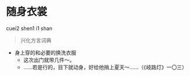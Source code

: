 # 随身衣裳
cuei2 shen1 i1 shan
> 兴化方言词典
- 身上穿的和必要的换洗衣服
  - 这次出门就带几件～。
  - ……若是行的，目下就动身，好给他捎上夏天～……（《岐路灯》一〇三）
